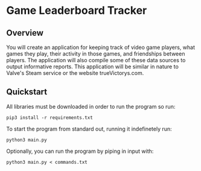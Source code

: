 # Game Leaderboard Tracker

## Overview
You will create an application for keeping track of video game players, what games they play, their activity in those games, and friendships between players. The application will also compile some of these data sources to output informative reports. This application will be similar in nature to Valve's Steam service or the website trueVictorys.com.

## Quickstart
All libraries must be downloaded in order to run the program so run:

    pip3 install -r requirements.txt
To start the program from standard out, running it indefinetely run:
    
    python3 main.py
Optionally, you can run the program by piping in input with:
    
    python3 main.py < commands.txt
